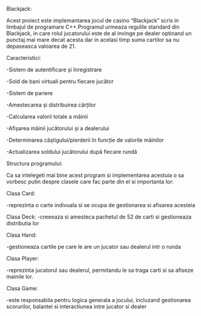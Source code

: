 Blackjack:


Acest proiect este implemantarea jocul de casino “Blackjack” scris in limbajul de programare C++.Programul urmeaza regulile standard din Blackjack, in care rolul jucatorului este de al invinge pe dealer optinand un punctaj mai mare decat acesta dar in acelasi timp suma cartilor sa nu depaseasca valoarea de 21.


Caracteristici:

-Sistem de autentificare și înregistrare

-Sold de bani virtuali pentru fiecare jucător

-Sistem de pariere

-Amestecarea și distribuirea cărților

-Calcularea valorii totale a mâinii

-Afișarea mâinii jucătorului și a dealerului

-Determinarea câștigului/pierderii în funcție de valorile mâinilor

-Actualizarea soldului jucătorului după fiecare rundă


Structura programului:

Ca sa intelegeti mai bine acest program si implementarea acestuia o sa vorbesc putin despre clasele care fac parte din el si importanta lor:

Clasa Card: 

-reprezinta o carte indivuala si se ocupa de gestionarea si afisarea acesteia

Clasa Deck:
-creeeaza si amesteca pachetul de 52 de carti si gestioneaza distributia lor

Clasa Hand:

-gestioneaza cartile pe care le are un jucator sau dealerul intr o runda

Clasa Player:

-reprezinta jucatorul sau dealerul, permitandu le sa traga carti si sa afiseze mainile lor.

Clasa Game: 

-este responsabila pentru logica generala a jocului, incluzand gestionarea scorurilor, balantei si interactiunea intre jucator si dealer  
